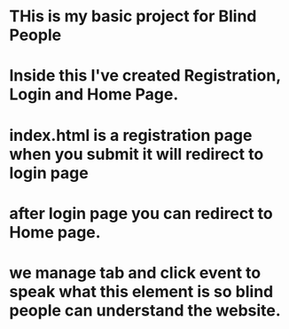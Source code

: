 # THis is my basic project for Blind People

# Inside this I've created Registration, Login and Home Page.

# index.html is a registration page when you submit it will redirect to login page

# after login page you can redirect to Home page.

# we manage tab and click event to speak what this element is so blind people can understand the website.